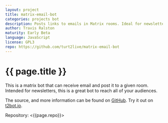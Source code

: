 ```yaml
---
layout: project
title: matrix-email-bot
categories: projects bot
description: Posts links to emails in Matrix rooms. Ideal for newsletter distribution.
author: Travis Ralston
maturity: Early Beta
language: JavaScript
license: GPL3
repo: https://github.com/turt2live/matrix-email-bot
---
```


# {{ page.title }}
This is a matrix bot that can receive email and post it to a given room. Intended for newsletters, this is a great bot to reach all of your audiences.

The source, and more information can be found on [GitHub](https://github.com/turt2live/matrix-email-bot). Try it out on [t2bot.io](https://t2bot.io/emailbot).

Repository: <{{page.repo}}>
